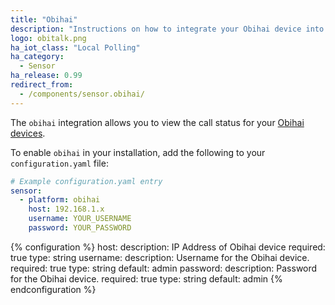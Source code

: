 ```yaml
---
title: "Obihai"
description: "Instructions on how to integrate your Obihai device into Home Assistant."
logo: obitalk.png
ha_iot_class: "Local Polling"
ha_category:
  - Sensor
ha_release: 0.99
redirect_from:
  - /components/sensor.obihai/
---
```


The `obihai` integration allows you to view the call status for your [Obihai devices](https://www.obitalk.com/info/products#home_section).

To enable `obihai` in your installation, add the following to your `configuration.yaml` file:

```yaml
# Example configuration.yaml entry
sensor:
  - platform: obihai
    host: 192.168.1.x
    username: YOUR_USERNAME
    password: YOUR_PASSWORD
```

{% configuration %}
host:
  description: IP Address of Obihai device
  required: true
  type: string
username:
  description: Username for the Obihai device.
  required: true
  type: string
  default: admin
password:
  description: Password for the Obihai device.
  required: true
  type: string
  default: admin
{% endconfiguration %}
